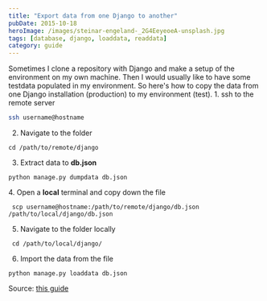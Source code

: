 ```yaml
---
title: "Export data from one Django to another"
pubDate: 2015-10-18
heroImage: /images/steinar-engeland-_2G4EeyeoeA-unsplash.jpg
tags: [database, django, loaddata, readdata]
category: guide
---
```


Sometimes I clone a repository with Django and make a setup of the environment on my own machine. Then I would usually like to have some testdata populated in my environment. So here's how to copy the data from one Django installation (production) to my environment (test). 1. ssh to the remote server

```bash
ssh username@hostname
```

2. Navigate to the folder

```
cd /path/to/remote/django
```

3. Extract data to **db.json**

```
python manage.py dumpdata db.json
```

4. Open a **local** terminal and copy down the file

```
 scp username@hostname:/path/to/remote/django/db.json /path/to/local/django/db.json
```

5. Navigate to the folder locally

```
 cd /path/to/local/django/
```

6. Import the data from the file

```
python manage.py loaddata db.json
```

Source: [this guide](https://coderwall.com/p/mvsoyg/django-dumpdata-and-loaddata)
